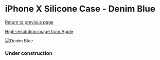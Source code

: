 # iPhone X Silicone Case - Denim Blue

[Return to previous page](/iphone_x)

[High-resolution image from Apple](https://store.storeimages.cdn-apple.com/8756/as-images.apple.com/is/MRG22?wid=4500&hei=4500&fmt=png)

<div style="width: 384px"><img src="/everypreview/MRG22.png" alt="Denim Blue"></div>

### Under construction
